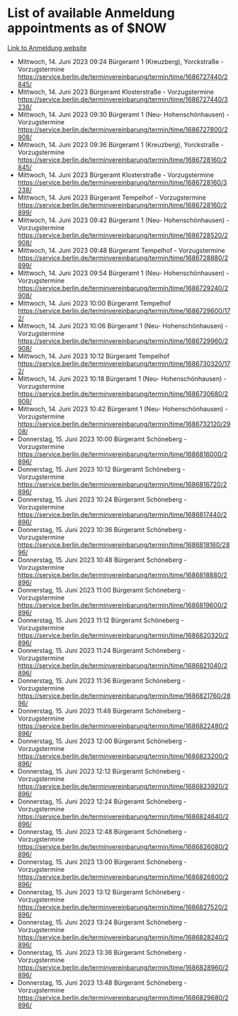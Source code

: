 # List of available Anmeldung appointments as of $NOW
[Link to Anmeldung website](https://service.berlin.de/terminvereinbarung/termin/tag.php?termin=1&anliegen[]=120686&dienstleisterlist=122210,122217,327316,122219,327312,122227,327314,122231,327346,122243,327348,122254,122252,329742,122260,329745,122262,329748,122271,327278,122273,327274,122277,327276,330436,122280,327294,122282,327290,122284,327292,122291,327270,122285,327266,122286,327264,122296,327268,150230,329760,122297,327286,122294,327284,122312,329763,122314,329775,122304,327330,122311,327334,122309,327332,317869,122281,327352,122279,329772,122283,122276,327324,122274,327326,122267,329766,122246,327318,122251,327320,122257,327322,122208,327298,122226,327300&herkunft=http%3A%2F%2Fservice.berlin.de%2Fdienstleistung%2F120686%2F)
- Mittwoch, 14. Juni 2023 09:24 Bürgeramt 1 (Kreuzberg), Yorckstraße - Vorzugstermine https://service.berlin.de/terminvereinbarung/termin/time/1686727440/2845/
- Mittwoch, 14. Juni 2023  Bürgeramt Klosterstraße - Vorzugstermine https://service.berlin.de/terminvereinbarung/termin/time/1686727440/3238/
- Mittwoch, 14. Juni 2023 09:30 Bürgeramt 1 (Neu- Hohenschönhausen) - Vorzugstermine https://service.berlin.de/terminvereinbarung/termin/time/1686727800/2908/
- Mittwoch, 14. Juni 2023 09:36 Bürgeramt 1 (Kreuzberg), Yorckstraße - Vorzugstermine https://service.berlin.de/terminvereinbarung/termin/time/1686728160/2845/
- Mittwoch, 14. Juni 2023  Bürgeramt Klosterstraße - Vorzugstermine https://service.berlin.de/terminvereinbarung/termin/time/1686728160/3238/
- Mittwoch, 14. Juni 2023  Bürgeramt Tempelhof - Vorzugstermine https://service.berlin.de/terminvereinbarung/termin/time/1686728160/2899/
- Mittwoch, 14. Juni 2023 09:42 Bürgeramt 1 (Neu- Hohenschönhausen) - Vorzugstermine https://service.berlin.de/terminvereinbarung/termin/time/1686728520/2908/
- Mittwoch, 14. Juni 2023 09:48 Bürgeramt Tempelhof - Vorzugstermine https://service.berlin.de/terminvereinbarung/termin/time/1686728880/2899/
- Mittwoch, 14. Juni 2023 09:54 Bürgeramt 1 (Neu- Hohenschönhausen) - Vorzugstermine https://service.berlin.de/terminvereinbarung/termin/time/1686729240/2908/
- Mittwoch, 14. Juni 2023 10:00 Bürgeramt Tempelhof https://service.berlin.de/terminvereinbarung/termin/time/1686729600/172/
- Mittwoch, 14. Juni 2023 10:06 Bürgeramt 1 (Neu- Hohenschönhausen) - Vorzugstermine https://service.berlin.de/terminvereinbarung/termin/time/1686729960/2908/
- Mittwoch, 14. Juni 2023 10:12 Bürgeramt Tempelhof https://service.berlin.de/terminvereinbarung/termin/time/1686730320/172/
- Mittwoch, 14. Juni 2023 10:18 Bürgeramt 1 (Neu- Hohenschönhausen) - Vorzugstermine https://service.berlin.de/terminvereinbarung/termin/time/1686730680/2908/
- Mittwoch, 14. Juni 2023 10:42 Bürgeramt 1 (Neu- Hohenschönhausen) - Vorzugstermine https://service.berlin.de/terminvereinbarung/termin/time/1686732120/2908/
- Donnerstag, 15. Juni 2023 10:00 Bürgeramt Schöneberg - Vorzugstermine https://service.berlin.de/terminvereinbarung/termin/time/1686816000/2896/
- Donnerstag, 15. Juni 2023 10:12 Bürgeramt Schöneberg - Vorzugstermine https://service.berlin.de/terminvereinbarung/termin/time/1686816720/2896/
- Donnerstag, 15. Juni 2023 10:24 Bürgeramt Schöneberg - Vorzugstermine https://service.berlin.de/terminvereinbarung/termin/time/1686817440/2896/
- Donnerstag, 15. Juni 2023 10:36 Bürgeramt Schöneberg - Vorzugstermine https://service.berlin.de/terminvereinbarung/termin/time/1686818160/2896/
- Donnerstag, 15. Juni 2023 10:48 Bürgeramt Schöneberg - Vorzugstermine https://service.berlin.de/terminvereinbarung/termin/time/1686818880/2896/
- Donnerstag, 15. Juni 2023 11:00 Bürgeramt Schöneberg - Vorzugstermine https://service.berlin.de/terminvereinbarung/termin/time/1686819600/2896/
- Donnerstag, 15. Juni 2023 11:12 Bürgeramt Schöneberg - Vorzugstermine https://service.berlin.de/terminvereinbarung/termin/time/1686820320/2896/
- Donnerstag, 15. Juni 2023 11:24 Bürgeramt Schöneberg - Vorzugstermine https://service.berlin.de/terminvereinbarung/termin/time/1686821040/2896/
- Donnerstag, 15. Juni 2023 11:36 Bürgeramt Schöneberg - Vorzugstermine https://service.berlin.de/terminvereinbarung/termin/time/1686821760/2896/
- Donnerstag, 15. Juni 2023 11:48 Bürgeramt Schöneberg - Vorzugstermine https://service.berlin.de/terminvereinbarung/termin/time/1686822480/2896/
- Donnerstag, 15. Juni 2023 12:00 Bürgeramt Schöneberg - Vorzugstermine https://service.berlin.de/terminvereinbarung/termin/time/1686823200/2896/
- Donnerstag, 15. Juni 2023 12:12 Bürgeramt Schöneberg - Vorzugstermine https://service.berlin.de/terminvereinbarung/termin/time/1686823920/2896/
- Donnerstag, 15. Juni 2023 12:24 Bürgeramt Schöneberg - Vorzugstermine https://service.berlin.de/terminvereinbarung/termin/time/1686824640/2896/
- Donnerstag, 15. Juni 2023 12:48 Bürgeramt Schöneberg - Vorzugstermine https://service.berlin.de/terminvereinbarung/termin/time/1686826080/2896/
- Donnerstag, 15. Juni 2023 13:00 Bürgeramt Schöneberg - Vorzugstermine https://service.berlin.de/terminvereinbarung/termin/time/1686826800/2896/
- Donnerstag, 15. Juni 2023 13:12 Bürgeramt Schöneberg - Vorzugstermine https://service.berlin.de/terminvereinbarung/termin/time/1686827520/2896/
- Donnerstag, 15. Juni 2023 13:24 Bürgeramt Schöneberg - Vorzugstermine https://service.berlin.de/terminvereinbarung/termin/time/1686828240/2896/
- Donnerstag, 15. Juni 2023 13:36 Bürgeramt Schöneberg - Vorzugstermine https://service.berlin.de/terminvereinbarung/termin/time/1686828960/2896/
- Donnerstag, 15. Juni 2023 13:48 Bürgeramt Schöneberg - Vorzugstermine https://service.berlin.de/terminvereinbarung/termin/time/1686829680/2896/
